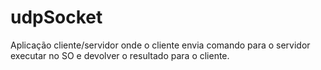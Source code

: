 # udpSocket
Aplicação cliente/servidor onde o cliente envia comando para o servidor executar no SO e devolver o resultado para o cliente.
